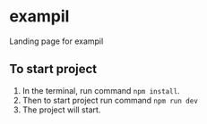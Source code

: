 # exampil
Landing page for exampil

## To start project
1. In the terminal, run command ```npm install```.
2. Then to start project run command ```npm run dev```
3. The project will start.
